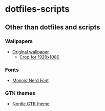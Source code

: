 # dotfiles-scripts

## Other than dotfiles and scripts
### Wallpapers
- [Original wallpaper](https://wall.alphacoders.com/big.php?i=1072283)
	- [Crop for 1920x1080](https://initiate.alphacoders.com/images/107/cropped-1920-1080-1072283.png?9377)
### Fonts
- [Monoid Nerd Font](https://github.com/ryanoasis/nerd-fonts/releases/download/v2.2.2/Monoid.zip)
### GTK themes
- [Nordic GTK theme](https://github.com/EliverLara/Nordic)
